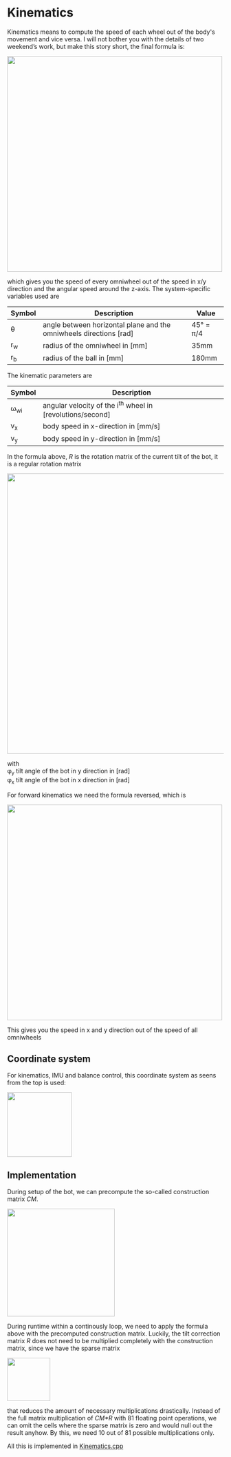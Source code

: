 # Kinematics

Kinematics means to compute the speed of each wheel out of the body's movement and vice versa.
I will not bother you with the details of two weekend’s work, but make this story short, the final formula is:

<img width="500" src="../images/kinematics/image001.png" >


which gives you the speed of every omniwheel out of the speed in x/y direction and the angular speed around the z-axis.
The system-specific variables used are

| Symbol        | Description                                                              |       Value |
|-------------- |--------------------------------------------------------------------------|------------ |
| θ             | angle between horizontal plane and the omniwheels directions [rad]       | 45° = π/4   |
| r<sub>w</sub> | radius of the omniwheel in [mm]                                          | 35mm        |
| r<sub>b</sub> | radius of the ball in [mm]                                               | 180mm       |

The kinematic parameters are 

| Symbol          | Description                                                                   |       
|-------------- |---------------------------------------------------------------------------------|
| ω<sub>wi</sub>| angular velocity of the i<sup>th</sup> wheel in [revolutions/second]            |
| v<sub>x</sub> | body speed in x-direction in [mm/s]							                  |
| v<sub>y</sub> | body speed in y-direction in [mm/s]							                  |

In the formula above, <i>R</i> is the rotation matrix of the current tilt of the bot, it is a regular rotation matrix 

<img width="650" src="../images/kinematics/image021.png" >

with <br>
φ<sub>y</sub> tilt angle of the bot in y direction in [rad]<br>	
φ<sub>x</sub> tilt angle of the bot in x direction in [rad]

For forward kinematics we need the formula reversed, which is

<img  width="500" src="../images/kinematics/image027.png" >

This gives you the speed in x and y direction out of the speed of all omniwheels

## Coordinate system

For kinematics, IMU and balance control, this coordinate system as seens from the top is used:

<img  width="150" src="../images/kinematics/coordsystem.png" >

## Implementation

During setup of the bot, we can precompute the so-called construction matrix <i>CM</i>.

<img  width="250" src="../images/kinematics/image031.png" >

During runtime within a continously loop, we need to apply the formula above with the precomputed construction matrix. Luckily, the tilt correction matrix <i>R</i> does not need to be multiplied completely with the construction matrix, since we have the sparse matrix

<img  width="100" src="../images/kinematics/image033.png" >

that reduces the amount of necessary multiplications drastically. Instead of the full matrix multiplication of <i>CM*R</i> with 81 floating point operations,  we can omit the cells where the sparse matrix is zero and would null out the result anyhow. By this, we need 10 out of 81 possible multiplications only.


All this is implemented in [Kinematics.cpp](https://github.com/jochenalt/ondine/tree/master/code/BotController/Kinematics.cpp)


